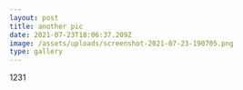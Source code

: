```yaml
---
layout: post
title: another pic
date: 2021-07-23T18:06:37.209Z
image: /assets/uploads/screenshot-2021-07-23-190705.png
type: gallery
---
```

1231